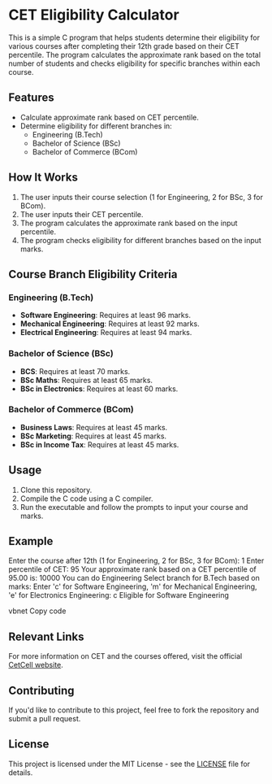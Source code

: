 # CET Eligibility Calculator

This is a simple C program that helps students determine their eligibility for various courses after completing their 12th grade based on their CET percentile. The program calculates the approximate rank based on the total number of students and checks eligibility for specific branches within each course.

## Features

- Calculate approximate rank based on CET percentile.
- Determine eligibility for different branches in:
  - Engineering (B.Tech)
  - Bachelor of Science (BSc)
  - Bachelor of Commerce (BCom)
  
## How It Works

1. The user inputs their course selection (1 for Engineering, 2 for BSc, 3 for BCom).
2. The user inputs their CET percentile.
3. The program calculates the approximate rank based on the input percentile.
4. The program checks eligibility for different branches based on the input marks.

## Course Branch Eligibility Criteria

### Engineering (B.Tech)
- **Software Engineering**: Requires at least 96 marks.
- **Mechanical Engineering**: Requires at least 92 marks.
- **Electrical Engineering**: Requires at least 94 marks.

### Bachelor of Science (BSc)
- **BCS**: Requires at least 70 marks.
- **BSc Maths**: Requires at least 65 marks.
- **BSc in Electronics**: Requires at least 60 marks.

### Bachelor of Commerce (BCom)
- **Business Laws**: Requires at least 45 marks.
- **BSc Marketing**: Requires at least 45 marks.
- **BSc in Income Tax**: Requires at least 45 marks.

## Usage

1. Clone this repository.
2. Compile the C code using a C compiler.
3. Run the executable and follow the prompts to input your course and marks.

## Example

Enter the course after 12th (1 for Engineering, 2 for BSc, 3 for BCom): 1 Enter percentile of CET: 95 Your approximate rank based on a CET percentile of 95.00 is: 10000 You can do Engineering Select branch for B.Tech based on marks: Enter 'c' for Software Engineering, 'm' for Mechanical Engineering, 'e' for Electronics Engineering: c Eligible for Software Engineering

vbnet
Copy code

## Relevant Links

For more information on CET and the courses offered, visit the official [CetCell website](https://cetcell.mahacet.org).

## Contributing

If you'd like to contribute to this project, feel free to fork the repository and submit a pull request. 

## License

This project is licensed under the MIT License - see the [LICENSE](LICENSE) file for details.

